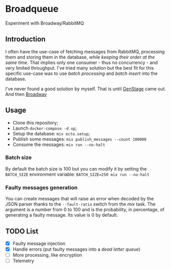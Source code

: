 # Broadqueue

Experiment with Broadway/RabbitMQ

## Introduction

I often have the use-case of fetching messages from RabbitMQ, processing them and storing them in the database, *while keeping their order at the same time*. 
That implies only one consumer - thus no concurrency - and very limited throughput. 
I've tried many solution but the best fit for this specific use-case was to use _batch processing_ and _batch insert_ into the database.

I've never found a good solution by myself. That is until [GenStage](https://github.com/elixir-lang/gen_stage) came out. And then [Broadway](https://github.com/plataformatec/broadway)

## Usage

* Clone this repository;
* Launch `docker-compose -d up`;
* Setup the database: `mix ecto.setup`;
* Publish some messages: `mix publish_messages --count 100000`
* Consume the messages: `mix run --no-halt`

### Batch size

By default the batch size is 100 but you can modify it by setting the `BATCH_SIZE` environment variable: `BATCH_SIZE=250 mix run --no-halt` 

### Faulty messages generation

You can create messages that will raise an error when decoded by the JSON parser thanks to the `--fault-ratio` switch from the _mix_ task.
The argument is a number from 0 to 100 and is the probability, in percentage, of generating a faulty message. 
Its value is 0 by default.

## TODO List

- [x] Faulty message injection
- [x] Handle errors (put faulty messages into a _dead letter queue_)
- [ ] More processing, like encryption
- [ ] Telemetry
